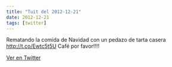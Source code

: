 ```yaml
---
title: "Tuit del 2012-12-21"
date: 2012-12-21
tags: [twitter]
---
```


Rematando la comida de Navidad con un pedazo de tarta casera  http://t.co/Ewtc5t5U Café por favor!!!!



[Ver en Twitter](https://twitter.com/i/web/status/282152654963093504)
